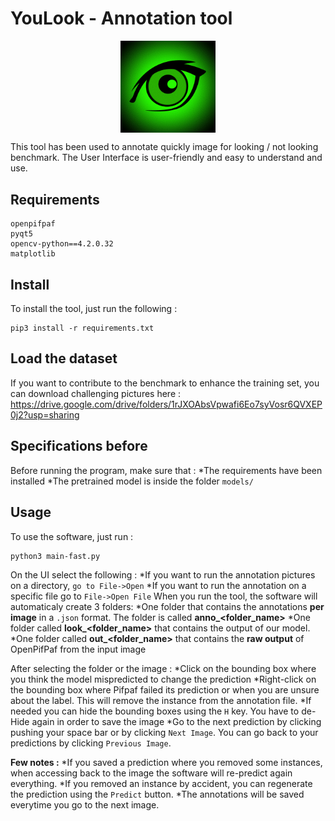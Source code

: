 # YouLook - Annotation tool

<p align="center">
  <img align="center" src="https://github.com/younesbelkada/YouLook/blob/main/logo.png" width=30% height=50%>
</p>

This tool has been used to annotate quickly image for looking / not looking benchmark. The User Interface is user-friendly and easy to understand and use. 

## Requirements

```
openpifpaf
pyqt5
opencv-python==4.2.0.32
matplotlib
```

## Install 

To install the tool, just run the following :

```
pip3 install -r requirements.txt
```

## Load the dataset

If you want to contribute to the benchmark to enhance the training set, you can download challenging pictures here : https://drive.google.com/drive/folders/1rJXOAbsVpwafi6Eo7syVosr6QVXEP0j2?usp=sharing

## Specifications before

Before running the program, make sure that :
  *The requirements have been installed
  *The pretrained model is inside the folder ```models/```

## Usage

To use the software, just run :
```
python3 main-fast.py
```

On the UI select the following :
  *If you want to run the annotation pictures on a directory, ```go to File->Open```
  *If you want to run the annotation on a specific file go to ```File->Open File```
When you run the tool, the software will automaticaly create 3 folders:
  *One folder that contains the annotations **per image** in a ```.json``` format. The folder is called **anno_<folder_name>**
  *One folder called **look_<folder_name>** that contains the output of our model. 
  *One folder called **out_<folder_name>** that contains the **raw output** of OpenPifPaf from the input image
  
After selecting the folder or the image :
  *Click on the bounding box where you think the model mispredicted to change the prediction
  *Right-click on the bounding box where Pifpaf failed its prediction or when you are unsure about the label. This will remove the instance from the annotation file.
  *If needed you can hide the bounding boxes using the ```H``` key. You have to de-Hide again in order to save the image
  *Go to the next prediction by clicking pushing your space bar or by clicking ```Next Image```. You can go back to your predictions by clicking ```Previous Image```.
 
**Few notes :**
  *If you saved a prediction where you removed some instances, when accessing back to the image the software will re-predict again everything.
  *If you removed an instance by accident, you can regenerate the prediction using the ```Predict``` button.
  *The annotations will be saved everytime you go to the next image.
  

